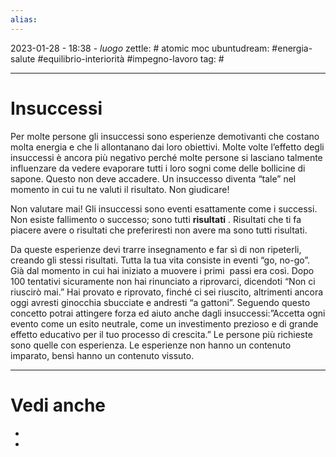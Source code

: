 ```yaml
---
alias: 
---
```

2023-01-28 - 18:38 - *luogo*
zettle: # atomic moc
ubuntudream: #energia-salute #equilibrio-interiorità #impegno-lavoro 
tag: #

---
# Insuccessi
Per molte persone gli insuccessi sono esperienze demotivanti che costano molta energia e che li allontanano dai loro obiettivi. Molte volte l’effetto degli insuccessi è ancora più negativo perché molte persone si lasciano talmente influenzare da vedere evaporare tutti i loro sogni come delle bollicine di sapone. Questo non deve accadere. Un insuccesso diventa “tale” nel momento in cui tu ne valuti il risultato. Non giudicare!

Non valutare mai! Gli insuccessi sono eventi esattamente come i successi. 
Non esiste fallimento o successo; sono tutti **risultati** . Risultati che ti fa piacere avere o risultati che preferiresti non avere ma sono tutti risultati.

Da queste esperienze devi trarre insegnamento e far sì di non ripeterli, creando gli stessi risultati. Tutta la tua vita consiste in eventi “go, no-go”. Già dal momento in cui hai iniziato a muovere i primi  passi era così. Dopo 100 tentativi sicuramente non hai rinunciato a riprovarci, dicendoti “Non ci riuscirò mai.” Hai provato e riprovato, finché ci sei riuscito, altrimenti ancora oggi avresti ginocchia sbucciate e andresti “a gattoni”. Seguendo questo concetto potrai attingere forza ed aiuto anche dagli insuccessi:”Accetta ogni evento come un esito neutrale, come un investimento prezioso e di grande effetto educativo per il tuo processo di crescita.” Le persone più richieste sono quelle con esperienza. Le esperienze non hanno un contenuto imparato, bensì hanno un contenuto vissuto.



---
# Vedi anche
- 
- 